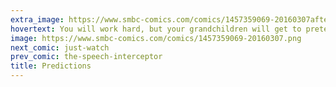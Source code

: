 ```yaml
---
extra_image: https://www.smbc-comics.com/comics/1457359069-20160307after.png
hovertext: You will work hard, but your grandchildren will get to pretend to browse the internet for 7 hours and 45 minutes.
image: https://www.smbc-comics.com/comics/1457359069-20160307.png
next_comic: just-watch
prev_comic: the-speech-interceptor
title: Predictions
---
```


